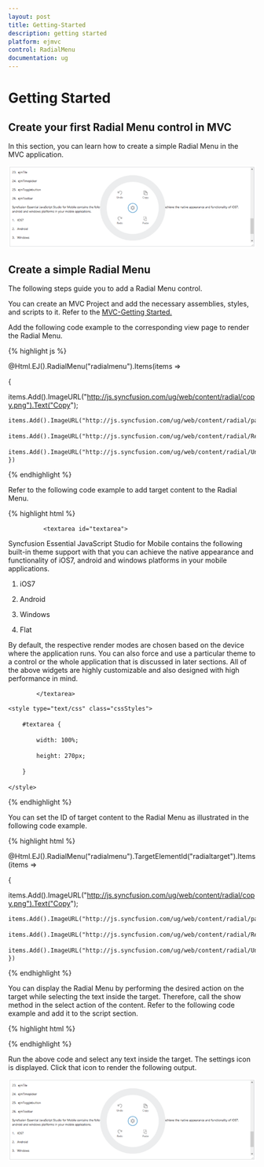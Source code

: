 ```yaml
---
layout: post
title: Getting-Started
description: getting started
platform: ejmvc
control: RadialMenu
documentation: ug
---
```


# Getting Started

## Create your first Radial Menu control in MVC

In this section, you can learn how to create a simple Radial Menu in the MVC application.

![](Getting-Started_images/Getting-Started_img1.png)



## Create a simple Radial Menu

The following steps guide you to add a Radial Menu control.

You can create an MVC Project and add the necessary assemblies, styles, and scripts to it. Refer to the [MVC-Getting Started.](http://docs.syncfusion.com/aspnetmvc/radialmenu/getting-started)

Add the following code example to the corresponding view page to render the Radial Menu.



{% highlight js %}



@Html.EJ().RadialMenu("radialmenu").Items(items =>

{

items.Add().ImageURL("http://js.syncfusion.com/ug/web/content/radial/copy.png").Text("Copy");

    items.Add().ImageURL("http://js.syncfusion.com/ug/web/content/radial/paste.png").Text("Paste");

    items.Add().ImageURL("http://js.syncfusion.com/ug/web/content/radial/Redo.png").Text("Redo");

    items.Add().ImageURL("http://js.syncfusion.com/ug/web/content/radial/Undo.png").Text("Undo"); })



{% endhighlight %}



Refer to the following code example to add target content to the Radial Menu.

{% highlight html %}



<div id="radialtarget">  

              <textarea id="textarea">



Syncfusion Essential JavaScript Studio for Mobile contains the following built-in theme support with that you can achieve the native appearance and functionality of iOS7, android and windows platforms in your mobile applications.



1.   iOS7



2.   Android



3.   Windows



4.   Flat



By default, the respective render modes are chosen based on the device where the application runs. You can also force and use a particular theme to a control or the whole application that is discussed in later sections. All of the above widgets are highly customizable and also designed with high performance in mind.

            </textarea>

 </div>



<!--Adds Style for Content-->

    <style type="text/css" class="cssStyles">

        #textarea {

            width: 100%;

            height: 270px;

        }

    </style>  





{% endhighlight %}



You can set the ID of target content to the Radial Menu as illustrated in the following code example. 

{% highlight html %}



@Html.EJ().RadialMenu("radialmenu").TargetElementId("radialtarget").Items(items =>

{

items.Add().ImageURL("http://js.syncfusion.com/ug/web/content/radial/copy.png").Text("Copy");

    items.Add().ImageURL("http://js.syncfusion.com/ug/web/content/radial/paste.png").Text("Paste");

    items.Add().ImageURL("http://js.syncfusion.com/ug/web/content/radial/Redo.png").Text("Redo");

    items.Add().ImageURL("http://js.syncfusion.com/ug/web/content/radial/Undo.png").Text("Undo"); })



{% endhighlight %}



You can display the Radial Menu by performing the desired action on the target while selecting the text inside the target. Therefore, call the show method in the select action of the content. Refer to the following code example and add it to the script section.

{% highlight html %}



<script type="text/javascript">

  $(function () {

        $("#textarea").select(function (e) {

            $('#radialmenu').ejRadialMenu("show");

        });

});

</script>





{% endhighlight %}



Run the above code and select any text inside the target. The settings icon is displayed. Click that icon to render the following output.

![](Getting-Started_images/Getting-Started_img2.png)



